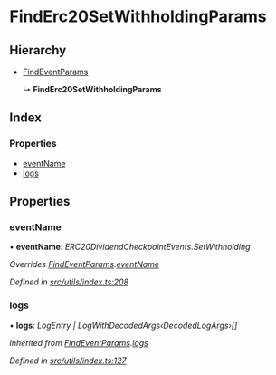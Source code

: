 # FindErc20SetWithholdingParams

## Hierarchy

* [FindEventParams]()

  ↳ **FindErc20SetWithholdingParams**

## Index

### Properties

* [eventName]()
* [logs]()

## Properties

### eventName

• **eventName**: _ERC20DividendCheckpointEvents.SetWithholding_

_Overrides_ [_FindEventParams_]()_._[_eventName_]()

_Defined in_ [_src/utils/index.ts:208_](https://github.com/PolymathNetwork/polymath-sdk/blob/550676f/src/utils/index.ts#L208)

### logs

• **logs**: _LogEntry \| LogWithDecodedArgs‹DecodedLogArgs›\[\]_

_Inherited from_ [_FindEventParams_]()_._[_logs_]()

_Defined in_ [_src/utils/index.ts:127_](https://github.com/PolymathNetwork/polymath-sdk/blob/550676f/src/utils/index.ts#L127)

